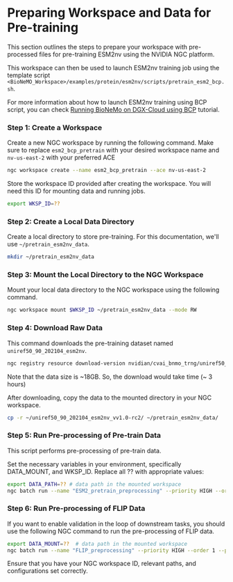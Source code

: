 
# Preparing Workspace and Data for Pre-training

This section outlines the steps to prepare your workspace with pre-processed files for pre-training ESM2nv using the NVIDIA NGC platform. 

This workspace can then be used to launch ESM2nv training job using the template script `<BioNeMO_Workspace>/examples/protein/esm2nv/scripts/pretrain_esm2_bcp.sh`. 

For more information about how to launch ESM2nv training using BCP script, you can check [Running BioNeMo on DGX-Cloud using BCP](./bcp-specific-commands-fw.md) tutorial.

### Step 1: Create a Workspace
Create a new NGC workspace by running the following command. Make sure to replace `esm2_bcp_pretrain` with your desired workspace name and `nv-us-east-2` with your preferred ACE
```bash
ngc workspace create --name esm2_bcp_pretrain --ace nv-us-east-2
```

Store the workspace ID provided after creating the workspace. You will need this ID for mounting data and running jobs.

```bash
export WKSP_ID=??
```

### Step 2: Create a Local Data Directory
Create a local directory to store pre-training. For this documentation, we'll use `~/pretrain_esm2nv_data`.
```bash
mkdir ~/pretrain_esm2nv_data
```
### Step 3: Mount the Local Directory to the NGC Workspace
Mount your local data directory to the NGC workspace using the following command.
```bash
ngc workspace mount $WKSP_ID ~/pretrain_esm2nv_data --mode RW
```

### Step 4: Download Raw Data
This command downloads the pre-training dataset named `uniref50_90_202104_esm2nv`.
```bash
ngc registry resource download-version nvidian/cvai_bnmo_trng/uniref50_90_202104_esm2nv:v1.0-rc2 --dest ~/
```
Note that the data size is ~18GB. So, the download would take time (~ 3 hours)

After downloading, copy the data to the mounted directory in your NGC workspace.
```bash
cp -r ~/uniref50_90_202104_esm2nv_vv1.0-rc2/ ~/pretrain_esm2nv_data/
```

### Step 5: Run Pre-processing of Pre-train Data

This script performs pre-processing of pre-train data.

Set the necessary variables in your environment, specifically DATA_MOUNT, and WKSP_ID. Replace all ?? with appropriate values:

```bash
export DATA_PATH=?? # data path in the mounted workspace
ngc batch run --name "ESM2_pretrain_preprocessing" --priority HIGH --order 1 --preempt RUNONCE --min-timeslice 0s --total-runtime 172800s --ace nv-us-east-2 --instance dgxa100.80g.2.norm --commandline "cd /workspace/bionemo/examples/protein/esm2nv/ && python pretrain.py do_training=False ++model.data.val_size=??  ++model.data.test_size=?? ++model.data.uf50_datapath=/data/${DATA_PATH}/uniref50_train_filt.fasta  ++model.data.uf90_datapath=/data/${DATA_PATH}/ur90_ur50_sampler.fasta   ++model.data.cluster_mapping_tsv=/data/${DATA_PATH}/mapping.tsv  ++model.data.dataset_path=/data/${DATA_PATH}/uf50 ++model.data.uf90.uniref90_path=/data/${DATA_PATH}/uf90" --result /results --image ?? --org ?? --team ?? --workspace ${WKSP_ID}:/data:RW --label ml__bionemo
```

### Step 6: Run Pre-processing of FLIP Data
If you want to enable validation in the loop of downstream tasks, you should use the following NGC command to run the pre-processing of FLIP data. 

```bash
export DATA_MOUNT=??  # data path in the mounted workspace
ngc batch run --name "FLIP_preprocessing" --priority HIGH --order 1 --preempt RUNONCE --min-timeslice 0s --total-runtime 172800s --ace nv-us-east-2 --instance dgxa100.80g.2.norm --commandline "cd /workspace/bionemo/examples/protein/downstream && python downstream_sec_str.py do_training=False ++model.data.preprocessed_data_path=/data/${DATA_MOUNT}" --result /results --image ?? --org ?? --team ?? --workspace ${WKSP_ID}:/data:RW --label ml__bionemo
```
Ensure that you have your NGC workspace ID, relevant paths, and configurations set correctly.


